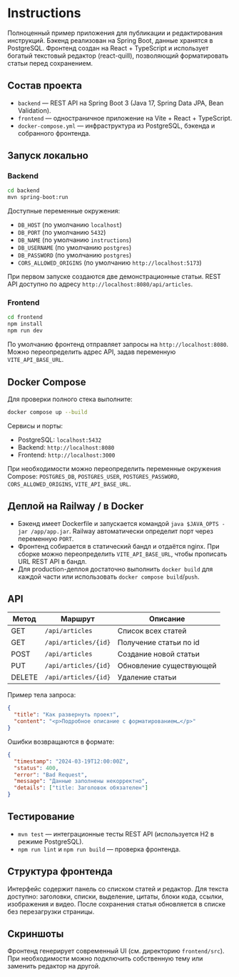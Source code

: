 # Instructions

Полноценный пример приложения для публикации и редактирования инструкций.
Бэкенд реализован на Spring Boot, данные хранятся в PostgreSQL. Фронтенд
создан на React + TypeScript и использует богатый текстовый редактор
(react-quill), позволяющий форматировать статьи перед сохранением.

## Состав проекта

- `backend` — REST API на Spring Boot 3 (Java 17, Spring Data JPA, Bean Validation).
- `frontend` — одностраничное приложение на Vite + React + TypeScript.
- `docker-compose.yml` — инфраструктура из PostgreSQL, бэкенда и собранного фронтенда.

## Запуск локально

### Backend

```bash
cd backend
mvn spring-boot:run
```

Доступные переменные окружения:

- `DB_HOST` (по умолчанию `localhost`)
- `DB_PORT` (по умолчанию `5432`)
- `DB_NAME` (по умолчанию `instructions`)
- `DB_USERNAME` (по умолчанию `postgres`)
- `DB_PASSWORD` (по умолчанию `postgres`)
- `CORS_ALLOWED_ORIGINS` (по умолчанию `http://localhost:5173`)

При первом запуске создаются две демонстрационные статьи.
REST API доступно по адресу `http://localhost:8080/api/articles`.

### Frontend

```bash
cd frontend
npm install
npm run dev
```

По умолчанию фронтенд отправляет запросы на `http://localhost:8080`.
Можно переопределить адрес API, задав переменную `VITE_API_BASE_URL`.

## Docker Compose

Для проверки полного стека выполните:

```bash
docker compose up --build
```

Сервисы и порты:

- PostgreSQL: `localhost:5432`
- Backend: `http://localhost:8080`
- Frontend: `http://localhost:3000`

При необходимости можно переопределить переменные окружения Compose:
`POSTGRES_DB`, `POSTGRES_USER`, `POSTGRES_PASSWORD`, `CORS_ALLOWED_ORIGINS`,
`VITE_API_BASE_URL`.

## Деплой на Railway / в Docker

- Бэкенд имеет Dockerfile и запускается командой
  `java $JAVA_OPTS -jar /app/app.jar`. Railway автоматически определит порт через переменную `PORT`.
- Фронтенд собирается в статический бандл и отдаётся nginx. При сборке можно
  переопределить `VITE_API_BASE_URL`, чтобы прописать URL REST API в бандл.
- Для production-деплоя достаточно выполнить `docker build` для каждой части
  или использовать `docker compose build`/`push`.

## API

| Метод | Маршрут                 | Описание                 |
|-------|------------------------|--------------------------|
| GET   | `/api/articles`        | Список всех статей       |
| GET   | `/api/articles/{id}`   | Получение статьи по id   |
| POST  | `/api/articles`        | Создание новой статьи    |
| PUT   | `/api/articles/{id}`   | Обновление существующей  |
| DELETE| `/api/articles/{id}`   | Удаление статьи          |

Пример тела запроса:

```json
{
  "title": "Как развернуть проект",
  "content": "<p>Подробное описание с форматированием…</p>"
}
```

Ошибки возвращаются в формате:

```json
{
  "timestamp": "2024-03-19T12:00:00Z",
  "status": 400,
  "error": "Bad Request",
  "message": "Данные заполнены некорректно",
  "details": ["title: Заголовок обязателен"]
}
```

## Тестирование

- `mvn test` — интеграционные тесты REST API (используется H2 в режиме PostgreSQL).
- `npm run lint` и `npm run build` — проверка фронтенда.

## Структура фронтенда

Интерфейс содержит панель со списком статей и редактор. Для текста доступно:
заголовки, списки, выделение, цитаты, блоки кода, ссылки, изображения и видео.
После сохранения статья обновляется в списке без перезагрузки страницы.

## Скриншоты

Фронтенд генерирует современный UI (см. директорию `frontend/src`). При необходимости
можно подключить собственную тему или заменить редактор на другой.
